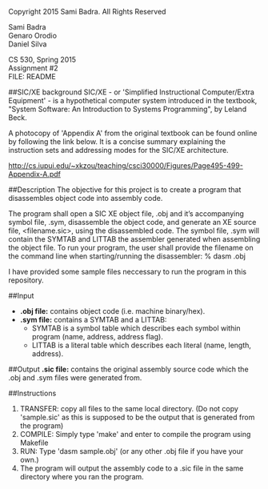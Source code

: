 Copyright 2015 Sami Badra. All Rights Reserved  

Sami Badra  
Genaro Orodio  
Daniel Silva  

CS 530, Spring 2015  
Assignment #2  
FILE: README

##SIC/XE background
SIC/XE - or 'Simplified Instructional Computer/Extra Equipment' - is a hypothetical computer system introduced in the textbook, "System Software: An Introduction to Systems Programming", by Leland Beck.

A photocopy of 'Appendix A' from the original textbook can be found online by following the link below. It is a concise summary explaining the instruction sets and addressing modes for the SIC/XE architecture.

http://cs.iupui.edu/~xkzou/teaching/csci30000/Figures/Page495-499-Appendix-A.pdf

##Description
The objective for this project is to create a program that disassembles object code into assembly code.

The program shall open a SIC XE object file, <filename>.obj and it’s accompanying symbol file, <filename>.sym, disassemble the object code, and generate an XE source file, <filename.sic>, using the disassembled code. The symbol file, <filename>.sym will contain the SYMTAB and LITTAB the assembler generated when assembling the object file.
To run your program, the user shall provide the filename on the command line when starting/running the disassembler:
% dasm <filename>.obj

I have provided some sample files neccessary to run the program in this repository.

##Input
- **.obj file:** contains object code (i.e. machine binary/hex).  
- **.sym file:** contains a SYMTAB and a LITTAB:
    - SYMTAB is a symbol table which describes each symbol within program (name, address, address flag).
    - LITTAB is a literal table which describes each literal (name, length, address).

##Output
**.sic file:** contains the original assembly source code which the .obj and .sym files were generated from.  

##Instructions
1. TRANSFER: copy all files to the same local directory. (Do not copy 'sample.sic' as this is supposed to be the output that is generated from the program)
2. COMPILE: Simply type 'make' and enter to compile the program using Makefile
3. RUN: Type 'dasm sample.obj' (or any other .obj file if you have your own.)
4. The program will output the assembly code to a .sic file in the same directory where you ran the program.
    
